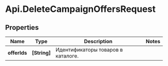 # Api.DeleteCampaignOffersRequest

## Properties

Name | Type | Description | Notes
------------ | ------------- | ------------- | -------------
**offerIds** | **[String]** | Идентификаторы товаров в каталоге. | 


